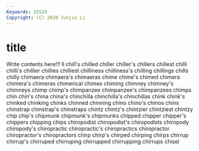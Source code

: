 ```yaml
---
Keywords: 15529
Copyright: (C) 2020 Junjie Li
---
```


# title

Write contents here!!!
ll 
chill's 
chilled 
chiller 
chiller's 
chillers
chillest 
chilli 
chilli's 
chillier 
chillies 
chilliest 
chilliness 
chilliness's 
chilling 
chillings
chills 
chilly 
chimaera 
chimaera's 
chimaeras 
chime 
chime's 
chimed 
chimera 
chimera's
chimeras 
chimerical 
chimes 
chiming 
chimney 
chimney's 
chimneys 
chimp 
chimp's 
chimpanzee
chimpanzee's 
chimpanzees 
chimps 
chin 
chin's 
china 
china's 
chinchilla 
chinchilla's 
chinchillas
chink 
chink's 
chinked 
chinking 
chinks 
chinned 
chinning 
chino 
chino's 
chinos
chins 
chinstrap 
chinstrap's 
chinstraps 
chintz 
chintz's 
chintzier 
chintziest 
chintzy 
chip
chip's 
chipmunk 
chipmunk's 
chipmunks 
chipped 
chipper 
chipper's 
chippers 
chipping 
chips
chiropodist 
chiropodist's 
chiropodists 
chiropody 
chiropody's 
chiropractic 
chiropractic's 
chiropractics 
chiropractor 
chiropractor's
chiropractors 
chirp 
chirp's 
chirped 
chirping 
chirps 
chirrup 
chirrup's 
chirruped 
chirruping
chirrupped 
chirrupping 
chirrups 
chisel 

